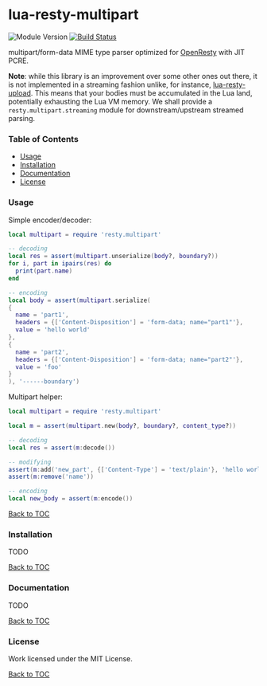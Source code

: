# lua-resty-multipart

![Module Version][badge-version-image]
[![Build Status][badge-travis-image]][badge-travis-url]

multipart/form-data MIME type parser optimized for
[OpenResty](https://openresty.org) with JIT PCRE.

**Note**: while this library is an improvement over some other ones out there,
it is not implemented in a streaming fashion unlike, for instance,
[lua-resty-upload](https://github.com/openresty/lua-resty-upload).
This means that your bodies must be accumulated in the Lua land, potentially
exhausting the Lua VM memory. We shall provide a `resty.multipart.streaming`
module for downstream/upstream streamed parsing.

### Table of Contents

* [Usage](#usage)
* [Installation](#installation)
* [Documentation](#documentation)
* [License](#license)

### Usage

Simple encoder/decoder:
```lua
local multipart = require 'resty.multipart'

-- decoding
local res = assert(multipart.unserialize(body?, boundary?))
for i, part in ipairs(res) do
  print(part.name)
end

-- encoding
local body = assert(multipart.serialize(
{
  name = 'part1',
  headers = {['Content-Disposition'] = 'form-data; name="part1"'},
  value = 'hello world'
},
{
  name = 'part2',
  headers = {['Content-Disposition'] = 'form-data; name="part2"'},
  value = 'foo'
}
), '------boundary')
```

Multipart helper:
```lua
local multipart = require 'resty.multipart'

local m = assert(multipart.new(body?, boundary?, content_type?))

-- decoding
local res = assert(m:decode())

-- modifying
assert(m:add('new_part', {['Content-Type'] = 'text/plain'}, 'hello world'))
assert(m:remove('name'))

-- encoding
local new_body = assert(m:encode())
```

[Back to TOC](#table-of-contents)

### Installation

TODO

[Back to TOC](#table-of-contents)

### Documentation

TODO

[Back to TOC](#table-of-contents)

### License

Work licensed under the MIT License.

[Back to TOC](#table-of-contents)

[badge-travis-url]: https://travis-ci.org/thibaultcha/lua-resty-multipart
[badge-travis-image]: https://travis-ci.org/thibaultcha/lua-resty-multipart.svg?branch=master

[badge-version-image]: https://img.shields.io/badge/version-0.0.1-blue.svg?style=flat
